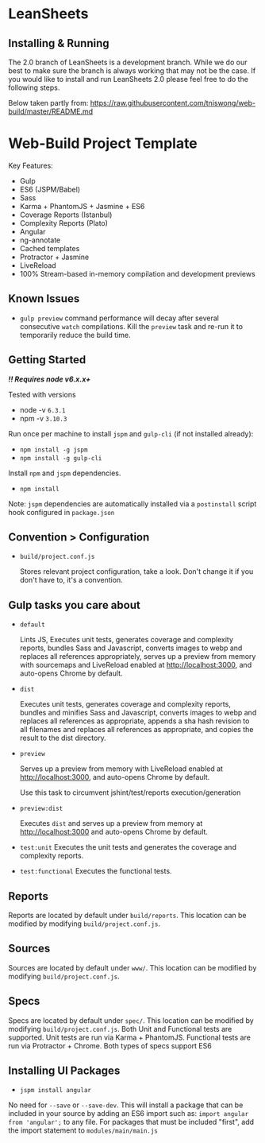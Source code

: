 LeanSheets
==========

Installing & Running
-------------------------
The 2.0 branch of LeanSheets is a development branch.  While we do our best to make sure the branch is always working that may not be the case.  If you would like to install and run LeanSheets 2.0 please feel free to do the following steps.

Below taken partly from:
https://raw.githubusercontent.com/tniswong/web-build/master/README.md

# Web-Build Project Template

Key Features:

- Gulp
- ES6 (JSPM/Babel)
- Sass
- Karma + PhantomJS + Jasmine + ES6
- Coverage Reports (Istanbul)
- Complexity Reports (Plato)
- Angular
- ng-annotate
- Cached templates
- Protractor + Jasmine
- LiveReload
- 100% Stream-based in-memory compilation and development previews

## Known Issues

- `gulp preview` command performance will decay after several consecutive `watch` compilations. Kill the `preview` task
and re-run it to temporarily reduce the build time.

## Getting Started

***!! Requires node v6.x.x+***

Tested with versions

* node -v `6.3.1`
* npm -v `3.10.3`

Run once per machine to install `jspm` and `gulp-cli` (if not installed already):

- `npm install -g jspm`
- `npm install -g gulp-cli`

Install `npm` and `jspm` dependencies.

- `npm install`

Note: `jspm` dependencies are automatically installed via a `postinstall` script hook configured in `package.json`

## Convention > Configuration

- `build/project.conf.js`

  Stores relevant project configuration, take a look. Don't change it if you don't have to, it's a convention.

## Gulp tasks you care about

- `default`

  Lints JS, Executes unit tests, generates coverage and complexity reports, bundles Sass and Javascript, converts
  images to webp and replaces all references appropriately, serves up a preview from memory with sourcemaps
  and LiveReload enabled at [http://localhost:3000](http://localhost:3000/), and auto-opens Chrome by default.

- `dist`

  Executes unit tests, generates coverage and complexity reports, bundles and minifies Sass and Javascript, converts
  images to webp and replaces all references as appropriate, appends a sha hash revision to all filenames and replaces
  all references as appropriate, and copies the result to the dist directory.

- `preview`

  Serves up a preview from memory with LiveReload enabled at [http://localhost:3000](http://localhost:3000/), and
  auto-opens Chrome by default.
  
  Use this task to circumvent jshint/test/reports execution/generation 

- `preview:dist`

  Executes `dist` and serves up a preview from memory at [http://localhost:3000](http://localhost:3000/) and auto-opens
  Chrome by default.

- `test:unit`
  Executes the unit tests and generates the coverage and complexity reports.

- `test:functional`
  Executes the functional tests.

## Reports

Reports are located by default under `build/reports`. This location can be modified by modifying `build/project.conf.js`.

## Sources

Sources are located by default under `www/`. This location can be modified by modifying `build/project.conf.js`.

## Specs

Specs are located by default under `spec/`. This location can be modified by modifying `build/project.conf.js`.
Both Unit and Functional tests are supported. Unit tests are run via Karma + PhantomJS. Functional tests are run via
Protractor + Chrome. Both types of specs support ES6

## Installing UI Packages

- `jspm install angular`

No need for `--save` or `--save-dev`. This will install a package that can be included in your source by adding an ES6
import such as: `import angular from 'angular';` to any file. For packages that must be included "first", add the import
statement to `modules/main/main.js`
